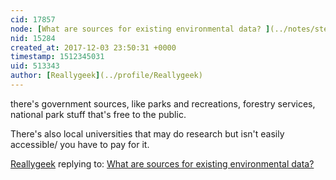 ```yaml
---
cid: 17857
node: [What are sources for existing environmental data? ](../notes/stevie/12-01-2017/what-are-sources-for-existing-environmental-data)
nid: 15284
created_at: 2017-12-03 23:50:31 +0000
timestamp: 1512345031
uid: 513343
author: [Reallygeek](../profile/Reallygeek)
---
```


there's government sources, like parks and recreations, forestry services, national park stuff that's free to the public.

There's also local universities that may do research but isn't easily accessible/ you have to pay for it. 

[Reallygeek](../profile/Reallygeek) replying to: [What are sources for existing environmental data? ](../notes/stevie/12-01-2017/what-are-sources-for-existing-environmental-data)

